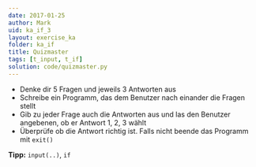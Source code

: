```yaml
---
date: 2017-01-25
author: Mark
uid: ka_if_3
layout: exercise_ka
folder: ka_if
title: Quizmaster
tags: [t_input, t_if]
solution: code/quizmaster.py
---
```


- Denke dir 5 Fragen und jeweils 3 Antworten aus
- Schreibe ein Programm, das dem Benutzer nach einander die Fragen stellt
- Gib zu jeder Frage auch die Antworten aus und las den Benutzer angebenen,
 ob er Antwort 1, 2, 3 wählt
- Überprüfe ob die Antwort richtig ist. Falls nicht beende das Programm mit `exit()`

**Tipp:** `input(..)`, `if`
